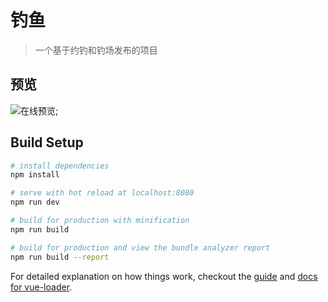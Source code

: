 # 钓鱼

> 一个基于约钓和钓场发布的项目

## 预览
![在线预览](https://github.com/oh-know/vue-yulejia/blob/master/preview/qrcode.png);
## Build Setup

``` bash
# install dependencies
npm install

# serve with hot reload at localhost:8080
npm run dev

# build for production with minification
npm run build

# build for production and view the bundle analyzer report
npm run build --report
```

For detailed explanation on how things work, checkout the [guide](http://vuejs-templates.github.io/webpack/) and [docs for vue-loader](http://vuejs.github.io/vue-loader).
